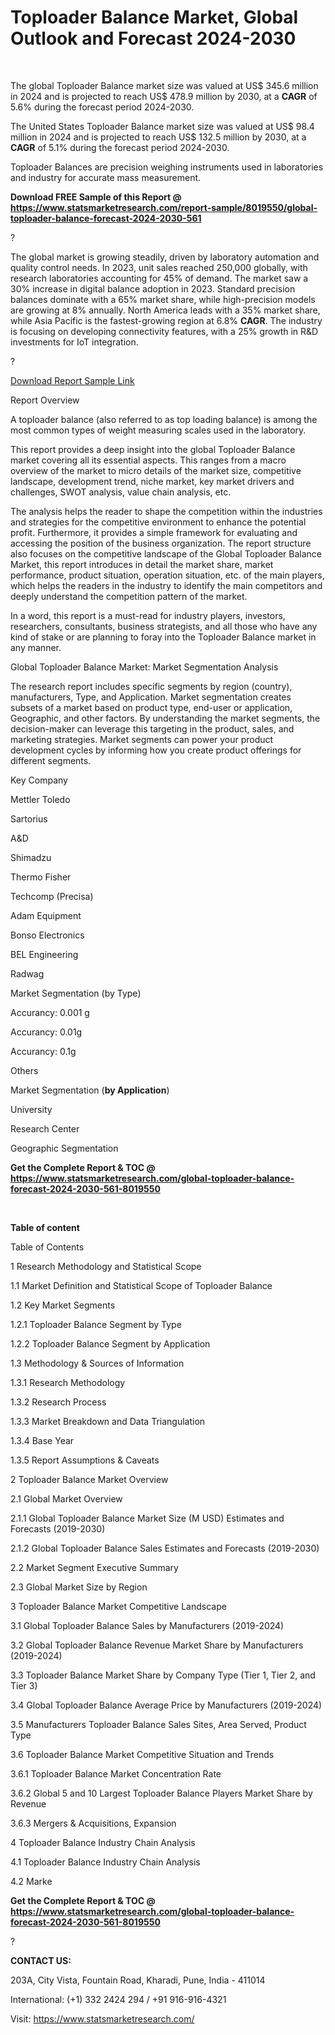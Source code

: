 <h1>Toploader Balance Market, Global Outlook and Forecast 2024-2030</h1><br/><p>The global Toploader Balance market size was valued at US$ 345.6 million in 2024 and is projected to reach US$ 478.9 million by 2030, at a <strong>CAGR</strong> of 5.6% during the forecast period 2024-2030.</p>
 
 
 
 <p>The United States Toploader Balance market size was valued at US$ 98.4 million in 2024 and is projected to reach US$ 132.5 million by 2030, at a <strong>CAGR</strong> of 5.1% during the forecast period 2024-2030.</p>
 
 
 
 <p>Toploader Balances are precision weighing instruments used in laboratories and industry for accurate mass measurement.</p>
 
 
 
 <div><b>Download FREE Sample of this Report @ <a href="https://www.statsmarketresearch.com/download-free-sample/8019550/global-toploader-balance-forecast-2024-2030-561">https://www.statsmarketresearch.com/report-sample/8019550/global-toploader-balance-forecast-2024-2030-561</a></b></div>
 
 
 
 <p>? </p>
 
 
 
 <p>The global market is growing steadily, driven by laboratory automation and quality control needs. In 2023, unit sales reached 250,000 globally, with research laboratories accounting for 45% of demand. The market saw a 30% increase in digital balance adoption in 2023. Standard precision balances dominate with a 65% market share, while high-precision models are growing at 8% annually. North America leads with a 35% market share, while Asia Pacific is the fastest-growing region at 6.8% <strong>CAGR</strong>. The industry is focusing on developing connectivity features, with a 25% growth in R&D investments for IoT integration.</p>
 
 
 
 <p>? </p>
 
 
 
 <p><a href="https://www.statsmarketresearch.com/download-free-sample/8019550/global-toploader-balance-forecast-2024-2030-561">Download Report Sample Link</a></p>
 
 
 
 <p>Report Overview</p>
 
 
 
 <p>A toploader balance (also referred to as top loading balance) is among the most common types of weight measuring scales used in the laboratory.</p>
 
 
 
 <p>This report provides a deep insight into the global Toploader Balance market covering all its essential aspects. This ranges from a macro overview of the market to micro details of the market size, competitive landscape, development trend, niche market, key market drivers and challenges, SWOT analysis, value chain analysis, etc.</p>
 
 
 
 <p>The analysis helps the reader to shape the competition within the industries and strategies for the competitive environment to enhance the potential profit. Furthermore, it provides a simple framework for evaluating and accessing the position of the business organization. The report structure also focuses on the competitive landscape of the Global Toploader Balance Market, this report introduces in detail the market share, market performance, product situation, operation situation, etc. of the main players, which helps the readers in the industry to identify the main competitors and deeply understand the competition pattern of the market.</p>
 
 
 
 <p>In a word, this report is a must-read for industry players, investors, researchers, consultants, business strategists, and all those who have any kind of stake or are planning to foray into the Toploader Balance market in any manner.</p>
 
 
 
 <p>Global Toploader Balance Market: Market Segmentation Analysis</p>
 
 
 
 <p>The research report includes specific segments by region (country), manufacturers, Type, and Application. Market segmentation creates subsets of a market based on product type, end-user or application, Geographic, and other factors. By understanding the market segments, the decision-maker can leverage this targeting in the product, sales, and marketing strategies. Market segments can power your product development cycles by informing how you create product offerings for different segments.</p>
 
 
 
 <p>Key Company</p>
 
 
 
 <p>Mettler Toledo</p>
 
 
 
 <p>Sartorius</p>
 
 
 
 <p>A&D</p>
 
 
 
 <p>Shimadzu</p>
 
 
 
 <p>Thermo Fisher</p>
 
 
 
 <p>Techcomp (Precisa)</p>
 
 
 
 <p>Adam Equipment</p>
 
 
 
 <p>Bonso Electronics</p>
 
 
 
 <p>BEL Engineering</p>
 
 
 
 <p>Radwag</p>
 
 
 
 <p>Market Segmentation (by Type)</p>
 
 
 
 <p>Accurancy: 0.001 g</p>
 
 
 
 <p>Accurancy: 0.01g</p>
 
 
 
 <p>Accurancy: 0.1g</p>
 
 
 
 <p>Others</p>
 
 
 
 <p>Market Segmentation (<strong>by Application</strong>)</p>
 
 
 
 <p>University</p>
 
 
 
 <p>Research Center</p>
 
 
 
 <p>Geographic Segmentation</p>
 
 
 
 <div><b>Get the Complete Report & TOC @ <a href="https://www.statsmarketresearch.com/global-toploader-balance-forecast-2024-2030-561-8019550">https://www.statsmarketresearch.com/global-toploader-balance-forecast-2024-2030-561-8019550</a></b></div>
 
 
 
 <p><br />
 
 <b>Table of content</b></p>
 
 
 
 <p>Table of Contents<br />
 
 1 Research Methodology and Statistical Scope<br />
 
 1.1 Market Definition and Statistical Scope of Toploader Balance<br />
 
 1.2 Key Market Segments<br />
 
 1.2.1 Toploader Balance Segment by Type<br />
 
 1.2.2 Toploader Balance Segment by Application<br />
 
 1.3 Methodology & Sources of Information<br />
 
 1.3.1 Research Methodology<br />
 
 1.3.2 Research Process<br />
 
 1.3.3 Market Breakdown and Data Triangulation<br />
 
 1.3.4 Base Year<br />
 
 1.3.5 Report Assumptions & Caveats<br />
 
 2 Toploader Balance Market Overview<br />
 
 2.1 Global Market Overview<br />
 
 2.1.1 Global Toploader Balance Market Size (M USD) Estimates and Forecasts (2019-2030)<br />
 
 2.1.2 Global Toploader Balance Sales Estimates and Forecasts (2019-2030)<br />
 
 2.2 Market Segment Executive Summary<br />
 
 2.3 Global Market Size by Region<br />
 
 3 Toploader Balance Market Competitive Landscape<br />
 
 3.1 Global Toploader Balance Sales by Manufacturers (2019-2024)<br />
 
 3.2 Global Toploader Balance Revenue Market Share by Manufacturers (2019-2024)<br />
 
 3.3 Toploader Balance Market Share by Company Type (Tier 1, Tier 2, and Tier 3)<br />
 
 3.4 Global Toploader Balance Average Price by Manufacturers (2019-2024)<br />
 
 3.5 Manufacturers Toploader Balance Sales Sites, Area Served, Product Type<br />
 
 3.6 Toploader Balance Market Competitive Situation and Trends<br />
 
 3.6.1 Toploader Balance Market Concentration Rate<br />
 
 3.6.2 Global 5 and 10 Largest Toploader Balance Players Market Share by Revenue<br />
 
 3.6.3 Mergers & Acquisitions, Expansion<br />
 
 4 Toploader Balance Industry Chain Analysis<br />
 
 4.1 Toploader Balance Industry Chain Analysis<br />
 
 4.2 Marke</p>
 
 
 
 <div><b>Get the Complete Report & TOC @ <a href="https://www.statsmarketresearch.com/global-toploader-balance-forecast-2024-2030-561-8019550">https://www.statsmarketresearch.com/global-toploader-balance-forecast-2024-2030-561-8019550</a></b></div>
 
 
 
 <p>? </p>
 
 
 
 <p><b>CONTACT US:</b><br />
 
 203A, City Vista, Fountain Road, Kharadi, Pune, India - 411014<br />
 
 International: (+1) 332 2424 294 / +91 916-916-4321<br />
 
 Visit: <a href="https://www.statsmarketresearch.com/">https://www.statsmarketresearch.com/</a></p>